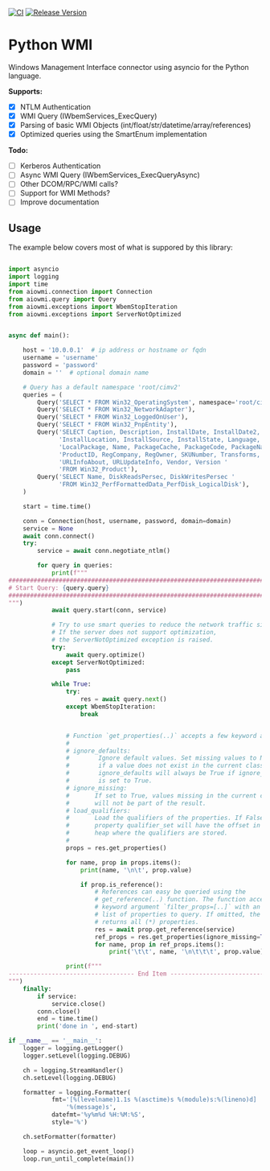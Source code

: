 [![CI](https://github.com/cesbit/aiowmi/workflows/CI/badge.svg)](https://github.com/cesbit/aiowmi/actions)
[![Release Version](https://img.shields.io/github/release/cesbit/aiowmi)](https://github.com/cesbit/aiowmi/releases)


# Python WMI

Windows Management Interface connector using asyncio for the Python language.

**Supports:**
- [x] NTLM Authentication
- [x] WMI Query (IWbemServices_ExecQuery)
- [x] Parsing of basic WMI Objects (int/float/str/datetime/array/references)
- [x] Optimized queries using the SmartEnum implementation

**Todo:**
- [ ] Kerberos Authentication
- [ ] Async WMI Query (IWbemServices_ExecQueryAsync)
- [ ] Other DCOM/RPC/WMI calls?
- [ ] Support for WMI Methods?
- [ ] Improve documentation

## Usage

The example below covers most of what is suppored by this library:

```python

import asyncio
import logging
import time
from aiowmi.connection import Connection
from aiowmi.query import Query
from aiowmi.exceptions import WbemStopIteration
from aiowmi.exceptions import ServerNotOptimized


async def main():

    host = '10.0.0.1'  # ip address or hostname or fqdn
    username = 'username'
    password = 'password'
    domain = ''  # optional domain name

    # Query has a default namespace 'root/cimv2'
    queries = (
        Query('SELECT * FROM Win32_OperatingSystem', namespace='root/cimv2'),
        Query('SELECT * FROM Win32_NetworkAdapter'),
        Query('SELECT * FROM Win32_LoggedOnUser'),
        Query('SELECT * FROM Win32_PnpEntity'),
        Query('SELECT Caption, Description, InstallDate, InstallDate2, '
              'InstallLocation, InstallSource, InstallState, Language, '
              'LocalPackage, Name, PackageCache, PackageCode, PackageName, '
              'ProductID, RegCompany, RegOwner, SKUNumber, Transforms, '
              'URLInfoAbout, URLUpdateInfo, Vendor, Version '
              'FROM Win32_Product'),
        Query('SELECT Name, DiskReadsPersec, DiskWritesPersec '
              'FROM Win32_PerfFormattedData_PerfDisk_LogicalDisk'),
    )

    start = time.time()

    conn = Connection(host, username, password, domain=domain)
    service = None
    await conn.connect()
    try:
        service = await conn.negotiate_ntlm()

        for query in queries:
            print(f"""
###############################################################################
# Start Query: {query.query}
###############################################################################
""")
            await query.start(conn, service)

            # Try to use smart queries to reduce the network traffic size
            # If the server does not support optimization,
            # the ServerNotOptimized exception is raised.
            try:
                await query.optimize()
            except ServerNotOptimized:
                pass

            while True:
                try:
                    res = await query.next()
                except WbemStopIteration:
                    break


                # Function `get_properties(..)` accepts a few keyword arguments:
                #
                # ignore_defaults:
                #        Ignore default values. Set missing values to None
                #        if a value does not exist in the current class.
                #        ignore_defaults will always be True if ignore_missing
                #        is set to True.
                # ignore_missing:
                #       If set to True, values missing in the current class
                #       will not be part of the result.
                # load_qualifiers:
                #       Load the qualifiers of the properties. If False, the
                #       property qualifier_set will have the offset in the
                #       heap where the qualifiers are stored.
                #
                props = res.get_properties()

                for name, prop in props.items():
                    print(name, '\n\t', prop.value)

                    if prop.is_reference():
                        # References can easy be queried using the
                        # get_reference(..) function. The function accepts a
                        # keyword argument `filter_props=[..]` with an optional
                        # list of properties to query. If omitted, the function
                        # returns all (*) properties.
                        res = await prop.get_reference(service)
                        ref_props = res.get_properties(ignore_missing=True)
                        for name, prop in ref_props.items():
                            print('\t\t', name, '\n\t\t\t', prop.value)

                print(f"""
----------------------------------- End Item ----------------------------------
""")
    finally:
        if service:
            service.close()
        conn.close()
        end = time.time()
        print('done in ', end-start)

if __name__ == '__main__':
    logger = logging.getLogger()
    logger.setLevel(logging.DEBUG)

    ch = logging.StreamHandler()
    ch.setLevel(logging.DEBUG)

    formatter = logging.Formatter(
            fmt='[%(levelname)1.1s %(asctime)s %(module)s:%(lineno)d] ' +
                '%(message)s',
            datefmt='%y%m%d %H:%M:%S',
            style='%')

    ch.setFormatter(formatter)

    loop = asyncio.get_event_loop()
    loop.run_until_complete(main())


```
